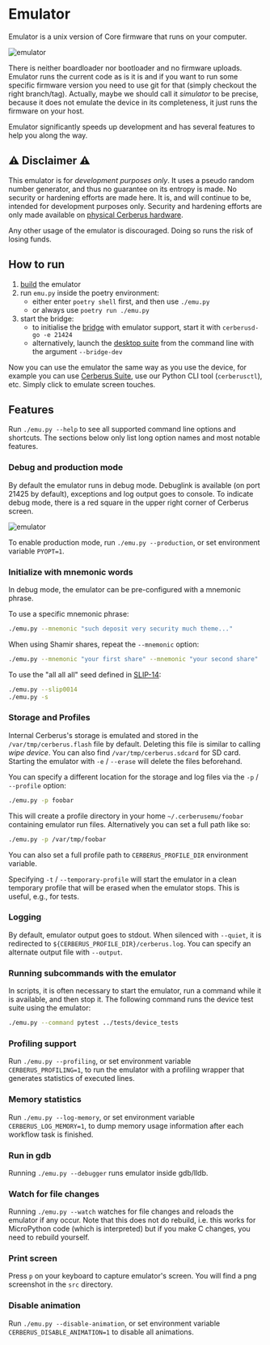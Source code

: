 # Emulator

Emulator is a unix version of Core firmware that runs on your computer.

![emulator](emulator.jpg)

There is neither boardloader nor bootloader and no firmware uploads. Emulator runs the current code as is it is and if you want to run some specific firmware version you need to use git for that (simply checkout the right branch/tag). Actually, maybe we should call it _simulator_ to be precise, because it does not emulate the device in its completeness, it just runs the firmware on your host.

Emulator significantly speeds up development and has several features to help you along the way.

## ⚠️ Disclaimer ⚠️

This emulator is for *development purposes only*. It uses a pseudo random number generator, and thus no guarantee on its entropy is made. No security or hardening efforts are made here. It is, and will continue to be, intended for development purposes only. Security and hardening efforts are only made available on [physical Cerberus hardware](https://shop.cerberus.uraanai.com/).

Any other usage of the emulator is discouraged. Doing so runs the risk of losing funds.

## How to run

1. [build](../build/emulator.md) the emulator
2. run `emu.py` inside the poetry environment:
   - either enter `poetry shell` first, and then use `./emu.py`
   - or always use `poetry run ./emu.py`
3. start the bridge:
   - to initialise the [bridge](https://github.com/Cerberus-Wallet/cerberusd-go) with emulator support, start it with `cerberusd-go -e 21424`
   - alternatively, launch the [desktop suite](https://suite.cerberus.uraanai.com/) from the command line with the argument `--bridge-dev`

Now you can use the emulator the same way as you use the device, for example you can use [Cerberus Suite](https://suite.cerberus.uraanai.com), use our Python CLI tool (`cerberusctl`), etc. Simply click to emulate screen touches.

## Features

Run `./emu.py --help` to see all supported command line options and shortcuts. The
sections below only list long option names and most notable features.

### Debug and production mode

By default the emulator runs in debug mode. Debuglink is available (on port 21425 by
default), exceptions and log output goes to console. To indicate debug mode, there is a
red square in the upper right corner of Cerberus screen.

![emulator](emulator-debug.png)

To enable production mode, run `./emu.py --production`, or set environment variable `PYOPT=1`.

### Initialize with mnemonic words

In debug mode, the emulator can be pre-configured with a mnemonic phrase.

To use a specific mnemonic phrase:

```sh
./emu.py --mnemonic "such deposit very security much theme..."
```

When using Shamir shares, repeat the `--mnemonic` option:

```sh
./emu.py --mnemonic "your first share" --mnemonic "your second share" ...
```

To use the "all all all" seed defined in [SLIP-14](https://github.com/satoshilabs/slips/blob/master/slip-0014.md):

```sh
./emu.py --slip0014
./emu.py -s
```

### Storage and Profiles

Internal Cerberus's storage is emulated and stored in the `/var/tmp/cerberus.flash` file by
default. Deleting this file is similar to calling _wipe device_. You can also find
`/var/tmp/cerberus.sdcard` for SD card. Starting the emulator with `-e` / `--erase` will
delete the files beforehand.


You can specify a different location for the storage and log files via the `-p` /
`--profile` option:

```sh
./emu.py -p foobar
```

This will create a profile directory in your home `~/.cerberusemu/foobar` containing
emulator run files. Alternatively you can set a full path like so:

```sh
./emu.py -p /var/tmp/foobar
```

You can also set a full profile path to `CERBERUS_PROFILE_DIR` environment variable.

Specifying `-t` / `--temporary-profile` will start the emulator in a clean temporary
profile that will be erased when the emulator stops. This is useful, e.g., for tests.

### Logging

By default, emulator output goes to stdout. When silenced with `--quiet`, it is
redirected to `${CERBERUS_PROFILE_DIR}/cerberus.log`. You can specify an alternate output
file with `--output`.

### Running subcommands with the emulator

In scripts, it is often necessary to start the emulator, run a command while it is
available, and then stop it. The following command runs the device test suite using the
emulator:

```sh
./emu.py --command pytest ../tests/device_tests
```

### Profiling support

Run `./emu.py --profiling`, or set environment variable `CERBERUS_PROFILING=1`, to run the
emulator with a profiling wrapper that generates statistics of executed lines.

### Memory statistics

Run `./emu.py --log-memory`, or set environment variable `CERBERUS_LOG_MEMORY=1`, to dump
memory usage information after each workflow task is finished.

### Run in gdb

Running `./emu.py --debugger` runs emulator inside gdb/lldb.

### Watch for file changes

Running `./emu.py --watch` watches for file changes and reloads the emulator if any
occur. Note that this does not do rebuild, i.e. this works for MicroPython code (which
is interpreted) but if you make C changes, you need to rebuild yourself.

### Print screen

Press `p` on your keyboard to capture emulator's screen. You will find a png screenshot
in the `src` directory.

### Disable animation

Run `./emu.py --disable-animation`, or set environment variable
`CERBERUS_DISABLE_ANIMATION=1` to disable all animations.
